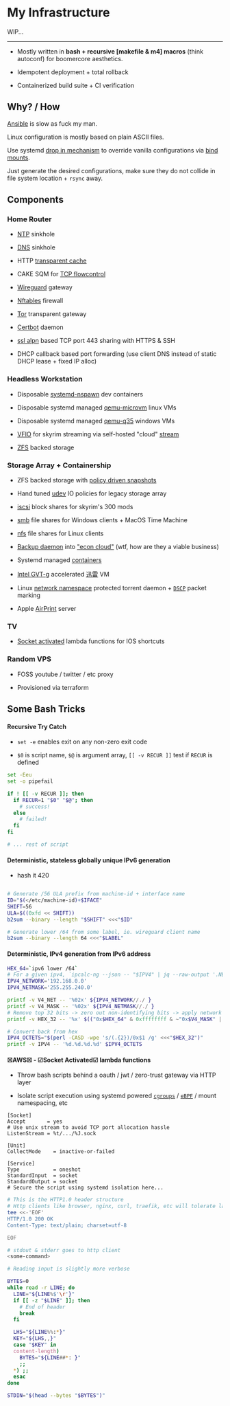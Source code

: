 # My Infrastructure

WIP...

---

- Mostly written in **bash + recursive \[makefile & m4\] macros** (think autoconf) for boomercore aesthetics.

- Idempotent deployment + total rollback

- Containerized build suite + CI verification

## Why? / How

[Ansible](https://www.ansible.com/) is slow as fuck my man.

Linux configuration is mostly based on plain ASCII files.

Use systemd [drop in mechanism](https://systemd.network/systemd.unit.html) to override vanilla configurations via [bind mounts](https://docs.docker.com/storage/bind-mounts/).

Just generate the desired configurations, make sure they do not collide in file system location + `rsync` away.

## Components

### Home Router

- [NTP](https://chrony-project.org/) sinkhole

- [DNS](https://dnsmasq.org/) sinkhole

- HTTP [transparent cache](http://www.squid-cache.org/)

- CAKE SQM for [TCP flowcontrol](https://www.bufferbloat.net/)

- [Wireguard](https://www.wireguard.com/) gateway

- [Nftables](https://wiki.nftables.org/) firewall

- [Tor](https://www.torproject.org/) transparent gateway

- [Certbot](https://certbot.eff.org/) daemon

- [ssl alpn](https://en.wikipedia.org/wiki/Application-Layer_Protocol_Negotiation) based TCP port 443 sharing with HTTPS & SSH

- DHCP callback based port forwarding (use client DNS instead of static DHCP lease + fixed IP alloc)

### Headless Workstation

- Disposable [systemd-nspawn](https://manpages.ubuntu.com/manpages/jammy/man1/systemd-nspawn.1.html) dev containers

- Disposable systemd managed [qemu-microvm](https://www.qemu.org/docs/master/system/i386/microvm.html) linux VMs

- Disposable systemd managed [qemu-q35](https://www.qemu.org/docs/master/system/qemu-manpage.html?highlight=q35) windows VMs

- [VFIO](https://www.kernel.org/doc/html/latest/driver-api/vfio.html) for skyrim streaming via self-hosted "cloud" [stream](https://github.com/LizardByte/Sunshine)

- [ZFS](https://openzfs.org/wiki/Main_Page) backed storage

### Storage Array + Containership

- ZFS backed storage with [policy driven snapshots](https://github.com/jimsalterjrs/sanoid)

- Hand tuned [udev](https://www.freedesktop.org/software/systemd/man/udev.html) IO policies for legacy storage array

- [iscsi](https://www.open-iscsi.com/) block shares for skyrim's 300 mods

- [smb](https://www.samba.org/) file shares for Windows clients + MacOS Time Machine

- [nfs](https://ubuntu.com/server/docs/service-nfs) file shares for Linux clients

- [Backup daemon](https://rclone.org/) into ["econ cloud"](https://www.jottacloud.com/) (wtf, how are they a viable business)

- Systemd managed [containers](https://podman.io/)

- [Intel GVT-g](https://www.intel.com/content/www/us/en/support/articles/000093216/graphics/intel-uhd-graphics-family.html) accelerated [迅雷](https://www.xunlei.com/) VM

- Linux [network namespace](https://www.man7.org/linux/man-pages/man8/ip-netns.8.html) protected torrent daemon + [`DSCP`](https://www.iana.org/assignments/dscp-registry/dscp-registry.xhtml) packet marking

- Apple [AirPrint](https://www.cups.org/) server

### TV

- [Socket activated](https://www.freedesktop.org/software/systemd/man/systemd.socket.html) lambda functions for IOS shortcuts

### Random VPS

- FOSS youtube / twitter / etc proxy

- Provisioned via terraform

## Some Bash Tricks

#### Recursive Try Catch

- `set -e` enables exit on any non-zero exit code

- `$0` is script name, `$@` is argument array, `[[ -v RECUR ]]` test if `RECUR` is defined

```bash
set -Eeu
set -o pipefail

if ! [[ -v RECUR ]]; then
  if RECUR=1 "$0" "$@"; then
    # success!
  else
    # failed!
  fi
fi

# ... rest of script
```

#### Deterministic, stateless globally unique IPv6 generation

- hash it 420

```bash

# Generate /56 ULA prefix from machine-id + interface name
ID="$(</etc/machine-id)+$IFACE"
SHIFT=56
ULA=$((0xfd << SHIFT))
b2sum --binary --length "$SHIFT" <<<"$ID"

# Generate lower /64 from some label, ie. wireguard client name
b2sum --binary --length 64 <<<"$LABEL"
```

#### Deterministic, IPv4 generation from IPv6 address

```bash
HEX_64=`ipv6 lower /64`
# For a given ipv4, `ipcalc-ng --json -- "$IPV4" | jq --raw-output '.NETWORK, .NETMASK'`
IPV4_NETWORK='192.168.0.0'
IPV4_NETMASK='255.255.240.0'

printf -v V4_NET -- '%02x' ${IPV4_NETWORK//./ }
printf -v V4_MASK -- '%02x' ${IPV4_NETMASK//./ }
# Remove top 32 bits -> zero out non-identifying bits -> apply network address bits
printf -v HEX_32 -- '%x' $(("0x$HEX_64" & 0xffffffff & ~"0x$V4_MASK" | "0x$V4_NET"))

# Convert back from hex
IPV4_OCTETS="$(perl -CASD -wpe 's/(.{2})/0x$1 /g' <<<"$HEX_32")"
printf -v IPV4 -- '%d.%d.%d.%d' $IPV4_OCTETS
```

#### ☒AWS☒ - ☑Socket Activated☑ lambda functions

- Throw bash scripts behind a oauth / jwt / zero-trust gateway via HTTP layer

- Isolate script execution using systemd powered [`cgroups`](https://www.man7.org/linux/man-pages/man7/cgroups.7.html) / [`eBPF`](https://ebpf.io/) / mount namespacing, etc

```systemd
[Socket]
Accept       = yes
# Use unix stream to avoid TCP port allocation hassle
ListenStream = %t/.../%J.sock
```

```systemd
[Unit]
CollectMode    = inactive-or-failed

[Service]
Type           = oneshot
StandardInput  = socket
StandardOutput = socket
# Secure the script using systemd isolation here...
```

```bash
# This is the HTTP1.0 header structure
# Http clients like browser, nginx, curl, traefik, etc will tolerate lack of `\r`
tee <<-'EOF'
HTTP/1.0 200 OK
Content-Type: text/plain; charset=utf-8

EOF

# stdout & stderr goes to http client
<some-command>
```

```bash
# Reading input is slightly more verbose

BYTES=0
while read -r LINE; do
  LINE="${LINE%$'\r'}"
  if [[ -z "$LINE" ]]; then
    # End of header
    break
  fi

  LHS="${LINE%%:*}"
  KEY="${LHS,,}"
  case "$KEY" in
  content-length)
    BYTES="${LINE##*: }"
    ;;
  *) ;;
  esac
done

STDIN="$(head --bytes "$BYTES")"
```
